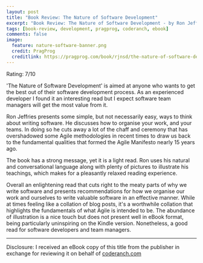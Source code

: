 ```yaml
---
layout: post
title: "Book Review: The Nature of Software Development"
excerpt: "Book Review: The Nature of Software Development - by Ron Jeffries"
tags: [book-review, development, pragprog, coderanch, ebook]
comments: false
image:
  feature: nature-software-banner.png
  credit: PragProg
  creditlink: https://pragprog.com/book/rjnsd/the-nature-of-software-development
---
```


Rating: 7/10

'The Nature of Software Development' is aimed at anyone who wants to get the best out of their software development process. As an experienced developer I found it an interesting read but I expect software team managers will get the most value from it.

Ron Jeffries presents some simple, but not necessarily easy, ways to think about writing software. He discusses how to organise your work, and your teams. In doing so he cuts away a lot of the chaff and ceremony that has overshadowed some Agile methodologies in recent times to draw us back to the fundamental qualities that formed the Agile Manifesto nearly 15 years ago.

The book has a strong message, yet it is a light read. Ron uses his natural and conversational language along with plenty of pictures to illustrate his teachings, which makes for a pleasantly relaxed reading experience. 

Overall an enlightening read that cuts right to the meaty parts of why we write software and presents recommendations for how we organise our work and ourselves to write valuable software in an effective manner. While at times feeling like a collation of blog posts, it's a worthwhile collation that highlights the fundamentals of what Agile is intended to be. The abundance of illustration is a nice touch but does not present well in eBook format, being particularly uninspiring on the Kindle version. Nonetheless, a good read for software developers and team managers.

***

Disclosure: I received an eBook copy of this title from the publisher in exchange for reviewing it on behalf of <a href="http://www.coderanch.com/">coderanch.com</a>
